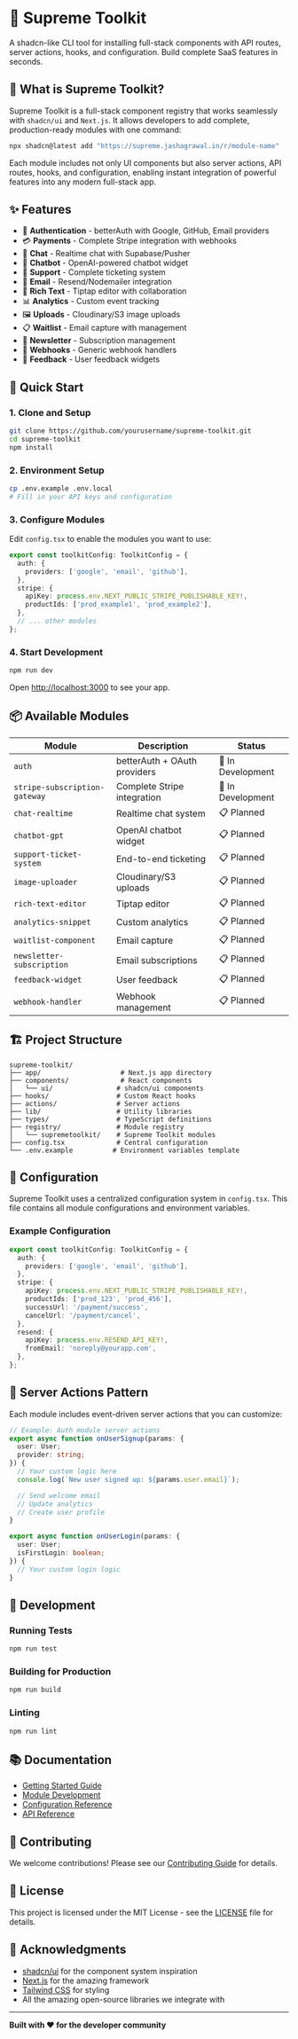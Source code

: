 # 🚀 Supreme Toolkit

A shadcn-like CLI tool for installing full-stack components with API routes, server actions, hooks, and configuration. Build complete SaaS features in seconds.

## 🎯 What is Supreme Toolkit?

Supreme Toolkit is a full-stack component registry that works seamlessly with `shadcn/ui` and `Next.js`. It allows developers to add complete, production-ready modules with one command:

```bash
npx shadcn@latest add "https://supreme.jashagrawal.in/r/module-name"
```

Each module includes not only UI components but also server actions, API routes, hooks, and configuration, enabling instant integration of powerful features into any modern full-stack app.

## ✨ Features

- 🔐 **Authentication** - betterAuth with Google, GitHub, Email providers
- 💳 **Payments** - Complete Stripe integration with webhooks
- 💬 **Chat** - Realtime chat with Supabase/Pusher
- 🤖 **Chatbot** - OpenAI-powered chatbot widget
- 🎫 **Support** - Complete ticketing system
- 📧 **Email** - Resend/Nodemailer integration
- 📝 **Rich Text** - Tiptap editor with collaboration
- 📊 **Analytics** - Custom event tracking
- 🖼️ **Uploads** - Cloudinary/S3 image uploads
- 📋 **Waitlist** - Email capture with management
- 💌 **Newsletter** - Subscription management
- 🔗 **Webhooks** - Generic webhook handlers
- 💭 **Feedback** - User feedback widgets

## 🚀 Quick Start

### 1. Clone and Setup

```bash
git clone https://github.com/yourusername/supreme-toolkit.git
cd supreme-toolkit
npm install
```

### 2. Environment Setup

```bash
cp .env.example .env.local
# Fill in your API keys and configuration
```

### 3. Configure Modules

Edit `config.tsx` to enable the modules you want to use:

```typescript
export const toolkitConfig: ToolkitConfig = {
  auth: {
    providers: ['google', 'email', 'github'],
  },
  stripe: {
    apiKey: process.env.NEXT_PUBLIC_STRIPE_PUBLISHABLE_KEY!,
    productIds: ['prod_example1', 'prod_example2'],
  },
  // ... other modules
};
```

### 4. Start Development

```bash
npm run dev
```

Open [http://localhost:3000](http://localhost:3000) to see your app.

## 📦 Available Modules

| Module | Description | Status |
|--------|-------------|--------|
| `auth` | betterAuth + OAuth providers | 🔄 In Development |
| `stripe-subscription-gateway` | Complete Stripe integration | 🔄 In Development |
| `chat-realtime` | Realtime chat system | 📋 Planned |
| `chatbot-gpt` | OpenAI chatbot widget | 📋 Planned |
| `support-ticket-system` | End-to-end ticketing | 📋 Planned |
| `image-uploader` | Cloudinary/S3 uploads | 📋 Planned |
| `rich-text-editor` | Tiptap editor | 📋 Planned |
| `analytics-snippet` | Custom analytics | 📋 Planned |
| `waitlist-component` | Email capture | 📋 Planned |
| `newsletter-subscription` | Email subscriptions | 📋 Planned |
| `feedback-widget` | User feedback | 📋 Planned |
| `webhook-handler` | Webhook management | 📋 Planned |

## 🏗️ Project Structure

```
supreme-toolkit/
├── app/                    # Next.js app directory
├── components/             # React components
│   └── ui/                # shadcn/ui components
├── hooks/                 # Custom React hooks
├── actions/               # Server actions
├── lib/                   # Utility libraries
├── types/                 # TypeScript definitions
├── registry/              # Module registry
│   └── supremetoolkit/    # Supreme Toolkit modules
├── config.tsx             # Central configuration
└── .env.example          # Environment variables template
```

## 🔧 Configuration

Supreme Toolkit uses a centralized configuration system in `config.tsx`. This file contains all module configurations and environment variables.

### Example Configuration

```typescript
export const toolkitConfig: ToolkitConfig = {
  auth: {
    providers: ['google', 'email', 'github'],
  },
  stripe: {
    apiKey: process.env.NEXT_PUBLIC_STRIPE_PUBLISHABLE_KEY!,
    productIds: ['prod_123', 'prod_456'],
    successUrl: '/payment/success',
    cancelUrl: '/payment/cancel',
  },
  resend: {
    apiKey: process.env.RESEND_API_KEY!,
    fromEmail: 'noreply@yourapp.com',
  },
};
```

## 🎨 Server Actions Pattern

Each module includes event-driven server actions that you can customize:

```typescript
// Example: Auth module server actions
export async function onUserSignup(params: {
  user: User;
  provider: string;
}) {
  // Your custom logic here
  console.log(`New user signed up: ${params.user.email}`);

  // Send welcome email
  // Update analytics
  // Create user profile
}

export async function onUserLogin(params: {
  user: User;
  isFirstLogin: boolean;
}) {
  // Your custom login logic
}
```

## 🧪 Development

### Running Tests

```bash
npm run test
```

### Building for Production

```bash
npm run build
```

### Linting

```bash
npm run lint
```

## 📚 Documentation

- [Getting Started Guide](./docs/getting-started.md)
- [Module Development](./docs/module-development.md)
- [Configuration Reference](./docs/configuration.md)
- [API Reference](./docs/api-reference.md)

## 🤝 Contributing

We welcome contributions! Please see our [Contributing Guide](./CONTRIBUTING.md) for details.

## 📄 License

This project is licensed under the MIT License - see the [LICENSE](./LICENSE) file for details.

## 🙏 Acknowledgments

- [shadcn/ui](https://ui.shadcn.com/) for the component system inspiration
- [Next.js](https://nextjs.org/) for the amazing framework
- [Tailwind CSS](https://tailwindcss.com/) for styling
- All the amazing open-source libraries we integrate with

---

**Built with ❤️ for the developer community**
